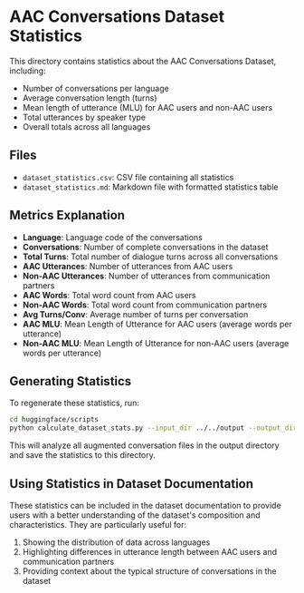 # AAC Conversations Dataset Statistics

This directory contains statistics about the AAC Conversations Dataset, including:

- Number of conversations per language
- Average conversation length (turns)
- Mean length of utterance (MLU) for AAC users and non-AAC users
- Total utterances by speaker type
- Overall totals across all languages

## Files

- `dataset_statistics.csv`: CSV file containing all statistics
- `dataset_statistics.md`: Markdown file with formatted statistics table

## Metrics Explanation

- **Language**: Language code of the conversations
- **Conversations**: Number of complete conversations in the dataset
- **Total Turns**: Total number of dialogue turns across all conversations
- **AAC Utterances**: Number of utterances from AAC users
- **Non-AAC Utterances**: Number of utterances from communication partners
- **AAC Words**: Total word count from AAC users
- **Non-AAC Words**: Total word count from communication partners
- **Avg Turns/Conv**: Average number of turns per conversation
- **AAC MLU**: Mean Length of Utterance for AAC users (average words per utterance)
- **Non-AAC MLU**: Mean Length of Utterance for non-AAC users (average words per utterance)

## Generating Statistics

To regenerate these statistics, run:

```bash
cd huggingface/scripts
python calculate_dataset_stats.py --input_dir ../../output --output_dir ../stats
```

This will analyze all augmented conversation files in the output directory and save the statistics to this directory.

## Using Statistics in Dataset Documentation

These statistics can be included in the dataset documentation to provide users with a better understanding of the dataset's composition and characteristics. They are particularly useful for:

1. Showing the distribution of data across languages
2. Highlighting differences in utterance length between AAC users and communication partners
3. Providing context about the typical structure of conversations in the dataset
